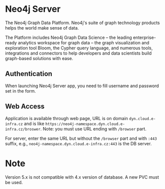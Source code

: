 # Neo4j Server
The Neo4j Graph Data Platform. Neo4j's suite of graph technology products helps the world make sense of data.

The Platform includes Neo4j Graph Data Science – the leading enterprise-ready analytics workspace for graph data – the graph visualization and exploration tool Bloom, the Cypher query language, and numerous tools, integrations and connectors to help developers and data scientists build graph-based solutions with ease.

## Authentication
When launching Neo4j Server app, you need to fill username and password set in the form.

## Web Access
Application is available through web page, URL is on domain `dyn.cloud.e-infra.cz` and is like `https://neo4j-namespace.dyn.cloud.e-infra.cz/broswer`. Note: you must use URL ending with `/browser` part. 

For server, enter the same URL but without the `/browser` part and with `:443` suffix, e.g., `neo4j-namespace.dyn.cloud.e-infra.cz:443` is the DB server.

# Note

Version 5.x is not compatible with 4.x version of database. A new PVC must be used.
